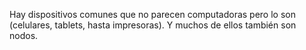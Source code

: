 Hay dispositivos comunes que no parecen computadoras pero lo son (celulares, tablets, hasta impresoras). Y muchos de ellos también son nodos.  

